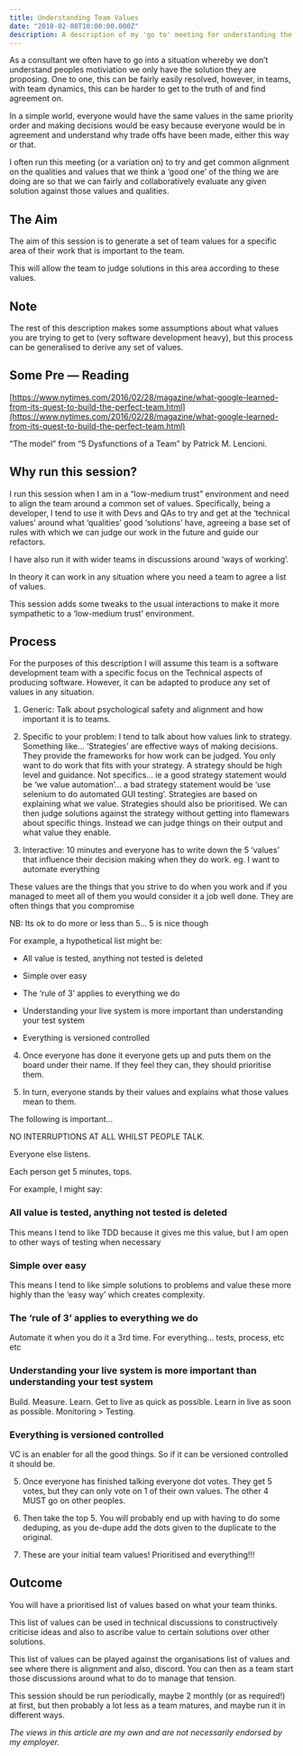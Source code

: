 ```yaml
---
title: Understanding Team Values
date: "2018-02-08T10:00:00.000Z"
description: A description of my 'go to' meeting for understanding the differing values across a team in a low trust situation
---
```

As a consultant we often have to go into a situation whereby we don’t understand peoples motiviation we only have the solution they are proposing. One to one, this can be fairly easily resolved, however, in teams, with team dynamics, this can be harder to get to the truth of and find agreement on.

In a simple world, everyone would have the same values in the same priority order and making decisions would be easy because everyone would be in agreement and understand why trade offs have been made, either this way or that.

I often run this meeting (or a variation on) to try and get common alignment on the qualities and values that we think a ‘good one’ of the thing we are doing are so that we can fairly and collaboratively evaluate any given solution against those values and qualities.

## The Aim

The aim of this session is to generate a set of team values for a specific area of their work that is important to the team.

This will allow the team to judge solutions in this area according to these values.

## Note

The rest of this description makes some assumptions about what values you are trying to get to (very software development heavy), but this process can be generalised to derive any set of values.

## Some Pre — Reading

[https://www.nytimes.com/2016/02/28/magazine/what-google-learned-from-its-quest-to-build-the-perfect-team.html](https://www.nytimes.com/2016/02/28/magazine/what-google-learned-from-its-quest-to-build-the-perfect-team.html)

“The model” from “5 Dysfunctions of a Team” by Patrick M. Lencioni.

## Why run this session?

I run this session when I am in a “low-medium trust” environment and need to align the team around a common set of values. Specifically, being a developer, I tend to use it with Devs and QAs to try and get at the ‘technical values’ around what ‘qualities’ good ‘solutions’ have, agreeing a base set of rules with which we can judge our work in the future and guide our refactors.

I have also run it with wider teams in discussions around ‘ways of working’.

In theory it can work in any situation where you need a team to agree a list of values.

This session adds some tweaks to the usual interactions to make it more sympathetic to a ‘low-medium trust’ environment.

## Process

For the purposes of this description I will assume this team is a software development team with a specific focus on the Technical aspects of producing software. However, it can be adapted to produce any set of values in any situation.

1. Generic: Talk about psychological safety and alignment and how important it is to teams.

2. Specific to your problem: I tend to talk about how values link to strategy. Something like… ‘Strategies’ are effective ways of making decisions. They provide the frameworks for how work can be judged. You only want to do work that fits with your strategy. A strategy should be high level and guidance. Not specifics… ie a good strategy statement would be ‘we value automation’… a bad strategy statement would be ‘use selenium to do automated GUI testing’. Strategies are based on explaining what we value. Strategies should also be prioritised. We can then judge solutions against the strategy without getting into flamewars about specific things. Instead we can judge things on their output and what value they enable.

3. Interactive: 10 minutes and everyone has to write down the 5 ‘values’ that influence their decision making when they do work. eg. I want to automate everything

These values are the things that you strive to do when you work and if you managed to meet all of them you would consider it a job well done. They are often things that you compromise

NB: Its ok to do more or less than 5… 5 is nice though

For example, a hypothetical list might be:

* All value is tested, anything not tested is deleted

* Simple over easy

* The ‘rule of 3’ applies to everything we do

* Understanding your live system is more important than understanding your test system

* Everything is versioned controlled

4. Once everyone has done it everyone gets up and puts them on the board under their name. If they feel they can, they should prioritise them.

5. In turn, everyone stands by their values and explains what those values mean to them.

The following is important…

NO INTERRUPTIONS AT ALL WHILST PEOPLE TALK.

Everyone else listens.

Each person get 5 minutes, tops.

For example, I might say:

### All value is tested, anything not tested is deleted

This means I tend to like TDD because it gives me this value, but I am open to other ways of testing when necessary

### Simple over easy

This means I tend to like simple solutions to problems and value these more highly than the ‘easy way’ which creates complexity.

### The ‘rule of 3’ applies to everything we do

Automate it when you do it a 3rd time. For everything… tests, process, etc etc

### Understanding your live system is more important than understanding your test system

Build. Measure. Learn. Get to live as quick as possible. Learn in live as soon as possible. Monitoring > Testing.

### Everything is versioned controlled

VC is an enabler for all the good things. So if it can be versioned controlled it should be.

5. Once everyone has finished talking everyone dot votes. They get 5 votes, but they can only vote on 1 of their own values. The other 4 MUST go on other peoples.

6. Then take the top 5. You will probably end up with having to do some deduping, as you de-dupe add the dots given to the duplicate to the original.

7. These are your initial team values! Prioritised and everything!!!

## Outcome

You will have a prioritised list of values based on what your team thinks.

This list of values can be used in technical discussions to constructively criticise ideas and also to ascribe value to certain solutions over other solutions.

This list of values can be played against the organisations list of values and see where there is alignment and also, discord. You can then as a team start those discussions around what to do to manage that tension.

This session should be run periodically, maybe 2 monthly (or as required!) at first, but then probably a lot less as a team matures, and maybe run it in different ways.

*The views in this article are my own and are not necessarily endorsed by my employer.*
